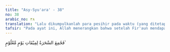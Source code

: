 ```yaml
---
title: "Asy-Syu'ara' - 38"
no: 38
arabic_no: ٣٨
translation: "Lalu dikumpulkanlah para pesihir pada waktu (yang ditetapkan) pada hari yang telah ditentukan, "
tafsir: "Pada ayat ini, Allah menerangkan bahwa setelah Fir'aun mendapat saran dari pembesar dan pemuka kaumnya supaya tidak gegabah menindak Musa, dan lebih baik mengumpulkan ahli-ahli sihir, maka Fir'aun melaksanakan saran itu. Ia memerintahkan agar para ahli sihir sudah siap pada waktu yang telah ditetapkan, yaitu pada hari yang diumumkan sebagai hari raya."
---
```


فَجُمِعَ السَّحَرَةُ لِمِيْقَاتِ يَوْمٍ مَّعْلُوْمٍ ۙ 
